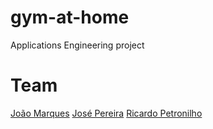 # gym-at-home
Applications Engineering project

# Team
[João Marques](https://github.com/marquinhos87)
[José Pereira](https://github.com/josepereira1)
[Ricardo Petronilho](https://github.com/RicardoPetronilho98)
